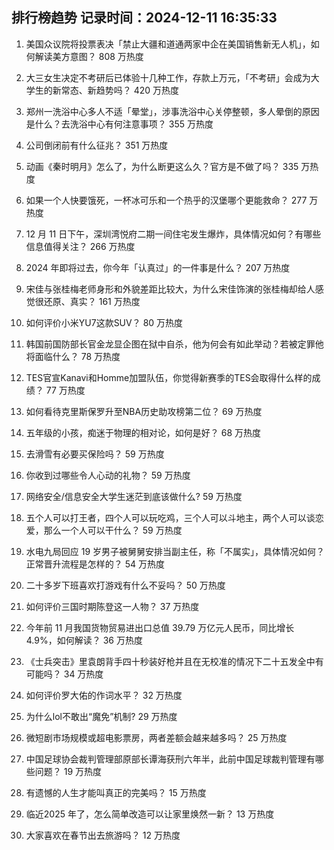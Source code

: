 
## 排行榜趋势 记录时间：2024-12-11 16:35:33
  
  1. 美国众议院将投票表决「禁止大疆和道通两家中企在美国销售新无人机」，如何解读美方意图？ 808 万热度
    
  2. 大三女生决定不考研后已体验十几种工作，存款上万元，「不考研」会成为大学生的新常态、新趋势吗？ 420 万热度
    
  3. 郑州一洗浴中心多人不适「晕堂」，涉事洗浴中心关停整顿，多人晕倒的原因是什么？去洗浴中心有何注意事项？ 355 万热度
    
  4. 公司倒闭前有什么征兆？ 351 万热度
    
  5. 动画《秦时明月》怎么了，为什么断更这么久？官方是不做了吗？ 335 万热度
    
  6. 如果一个人快要饿死，一杯冰可乐和一个热乎的汉堡哪个更能救命？ 277 万热度
    
  7. 12 月 11 日下午，深圳湾悦府二期一间住宅发生爆炸，具体情况如何？有哪些信息值得关注？ 266 万热度
    
  8. 2024 年即将过去，你今年「认真过」的一件事是什么？ 207 万热度
    
  9. 宋佳与张桂梅老师身形和外貌差距比较大，为什么宋佳饰演的张桂梅却给人感觉很还原、真实？ 161 万热度
    
  10. 如何评价小米YU7这款SUV？ 80 万热度
    
  11. 韩国前国防部长官金龙显企图在狱中自杀，他为何会有如此举动？若被定罪他将面临什么？ 78 万热度
    
  12. TES官宣Kanavi和Homme加盟队伍，你觉得新赛季的TES会取得什么样的成绩？ 77 万热度
    
  13. 如何看待克里斯保罗升至NBA历史助攻榜第二位？ 69 万热度
    
  14. 五年级的小孩，痴迷于物理的相对论，如何是好？ 68 万热度
    
  15. 去滑雪有必要买保险吗？ 59 万热度
    
  16. 你收到过哪些令人心动的礼物？ 59 万热度
    
  17. 网络安全/信息安全大学生迷茫到底该做什么? 59 万热度
    
  18. 五个人可以打王者，四个人可以玩吃鸡，三个人可以斗地主，两个人可以谈恋爱，那么一个人可以干什么？ 59 万热度
    
  19. 水电九局回应 19 岁男子被舅舅安排当副主任，称「不属实」，具体情况如何？正常晋升流程是怎样的？ 54 万热度
    
  20. 二十多岁下班喜欢打游戏有什么不妥吗？ 50 万热度
    
  21. 如何评价三国时期陈登这一人物？ 37 万热度
    
  22. 今年前 11 月我国货物贸易进出口总值 39.79 万亿元人民币，同比增长 4.9%，如何解读？ 36 万热度
    
  23. 《士兵突击》里袁朗背手四十秒装好枪并且在无校准的情况下二十五发全中有可能吗？ 34 万热度
    
  24. 如何评价罗大佑的作词水平？ 32 万热度
    
  25. 为什么lol不敢出“魔免”机制? 29 万热度
    
  26. 微短剧市场规模或超电影票房，两者差额会越来越多吗？ 25 万热度
    
  27. 中国足球协会裁判管理部原部长谭海获刑六年半，此前中国足球裁判管理有哪些问题？ 19 万热度
    
  28. 有遗憾的人生才能叫真正的完美吗？ 15 万热度
    
  29. 临近2025 年了，怎么简单改造可以让家里焕然一新？ 13 万热度
    
  30. 大家喜欢在春节出去旅游吗？ 12 万热度
    